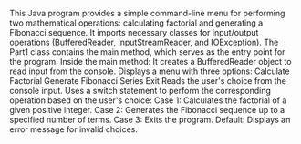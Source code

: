 This Java program provides a simple command-line menu for performing two mathematical operations: calculating factorial and generating a Fibonacci sequence.
It imports necessary classes for input/output operations (BufferedReader, InputStreamReader, and IOException).
The Part1 class contains the main method, which serves as the entry point for the program.
Inside the main method:
It creates a BufferedReader object to read input from the console.
Displays a menu with three options:
Calculate Factorial
Generate Fibonacci Series
Exit
Reads the user's choice from the console input.
Uses a switch statement to perform the corresponding operation based on the user's choice:
Case 1: Calculates the factorial of a given positive integer.
Case 2: Generates the Fibonacci sequence up to a specified number of terms.
Case 3: Exits the program.
Default: Displays an error message for invalid choices.
